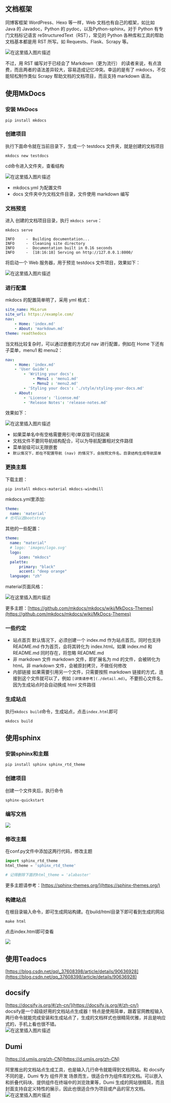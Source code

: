 ## 文档框架

同博客框架 WordPress、Hexo 等一样，Web 文档也有自己的框架，如比如 Java 的 Javadoc，Python 的 pydoc，以及Python-sphinx。对于 Python 有专门文档标记语言 reStructuredText（RST），常见的 Python 各种库和工具的帮助文档基本都是用 RST 所写。如 Requests、Flask、Scrapy 等。

![在这里插入图片描述](https://img-blog.csdnimg.cn/552ecc15d6dd469a990d35a3b251d09f.png?x-oss-process=image/watermark,type_ZmFuZ3poZW5naGVpdGk,shadow_10,text_aHR0cHM6Ly9ibG9nLmNzZG4ubmV0L20wXzQ2NTIxNzg1,size_16,color_FFFFFF,t_70)

不过，用 RST 编写对于已经会了 Markdown（更为流行） 的读者来说，有点浪费，而且两者的语法差异较大，容易造成记忆冲突。幸运的是有了 mkdocs，不仅能轻松制作类似 Scrapy 帮助文档的文档项目，而且支持 markdown 语法。

## 使用MkDocs

### 安装 MkDocs

```shell
pip install mkdocs
```

### 创建项目

执行下面命令就在当前目录下，生成一个 testdocs 文件夹，就是创建的文档项目

```shell
mkdocs new testdocs
```

cd命令进入文件夹，查看结构

![在这里插入图片描述](https://img-blog.csdnimg.cn/2414b736f7304e6bbf8967763545d9a5.png)

+   mkdocs.yml 为配置文件
+   docs 文件夹中为文档文件目录，文件使用 markdown 编写

### 文档预览

进入 创建的文档项目目录，执行 `mkdocs serve`：

```shell
mkdocs serve

INFO     -  Building documentation...
INFO     -  Cleaning site directory
INFO     -  Documentation built in 0.16 seconds
INFO     -  [18:16:18] Serving on http://127.0.0.1:8000/
```

将启动一个 Web 服务器，用于预览 testdocs 文件项目，效果如下：

![在这里插入图片描述](https://img-blog.csdnimg.cn/411562f0879f4d7b8557bfd67713df97.png?x-oss-process=image/watermark,type_ZmFuZ3poZW5naGVpdGk,shadow_10,text_aHR0cHM6Ly9ibG9nLmNzZG4ubmV0L20wXzQ2NTIxNzg1,size_16,color_FFFFFF,t_70)

### 进行配置

mkdocs 的配置简单明了，采用 yml 格式：

```yml
site_name: MkLorum
site_url: https://example.com/
nav:
    - Home: 'index.md'
    - About: 'markdown.md'
theme: readthedocs
```

当文档比较复杂时，可以通过嵌套的方式对 nav 进行配置，例如在 Home 下还有子菜单，menu1 和 menu2：

```yml
nav:
    - Home: 'index.md'
    - 'User Guide':
        - 'Writing your docs':
            - Menu1 : 'menu1.md'
            - Menu2 : 'menu2.md'
        - 'Styling your docs': './style/styling-your-docs.md'
    - About:
        - 'License': 'license.md'
        - 'Release Notes': 'release-notes.md'
```

效果如下：

![在这里插入图片描述](https://img-blog.csdnimg.cn/2f3c1d03b5774870b9a80a9add6e138e.png?x-oss-process=image/watermark,type_ZmFuZ3poZW5naGVpdGk,shadow_10,text_aHR0cHM6Ly9ibG9nLmNzZG4ubmV0L20wXzQ2NTIxNzg1,size_16,color_FFFFFF,t_70)

+   如果菜单名中有空格需要用引号(单双皆可)括起来
+   文档文件不要同导航结构配合，可以为导航配置相对文件路径
+   菜单层级可以无限嵌套
+   `默认情况下，即在不配置导航 (nav) 的情况下，会按照文件名，目录结构生成导航菜单`

### 更换主题

下载主题：

```shell
pip install mkdocs-material mkdocs-windmill
```

mkdocs.yml里添加:

```yml
theme:
  name: 'material'
# 也可以选bootstrap
```

其他的一些配置：

```yaml
theme:
  name: "material"
  # logo: 'images/logo.svg'
  logo:
      icon: "mkdocs"
  palette:
      primary: "black"
      accent: "deep orange"
  language: "zh"
```

material页面风格：

![在这里插入图片描述](https://img-blog.csdnimg.cn/ddb6f76840d34d1ab9286781597b689b.png?x-oss-process=image/watermark,type_ZmFuZ3poZW5naGVpdGk,shadow_10,text_aHR0cHM6Ly9ibG9nLmNzZG4ubmV0L20wXzQ2NTIxNzg1,size_16,color_FFFFFF,t_70)

更多主题：[https://github.com/mkdocs/mkdocs/wiki/MkDocs-Themes](https://github.com/mkdocs/mkdocs/wiki/MkDocs-Themes)

### 一些约定

+   站点首页 默认情况下，必须创建一个 index.md 作为站点首页。同时也支持 README.md 作为首页，会将其转化为 index.html。如果 index.md 和 README.md 同时存在，将忽略 README.md
+   非 markdown 文件 markdown 文件，即扩展名为 md 的文件，会被转化为 html。非 markdown 文件，会被原封拷贝，不做任何修改
+   内部链接 如果需要引用另一个文件，只需要按照 markdown 链接的方式，连接到这个文件就可以了，例如 `[详情请参考](./detail.md)`。不要担心文件名，因为生成站点时会自动换成 html 文件路径

### 生成站点

执行`mkdocs build`命令，生成站点，点击`index.html`即可

```shell
mkdocs build
```

## 使用sphinx

### 安装sphinx和主题

```shell
pip install sphinx sphinx_rtd_theme
```

### 创建项目

创建一个文件夹后，执行命令

```shell
sphinx-quickstart
```

### 编写文档

![](https://img-blog.csdn.net/20181022165849402?watermark/2/text/aHR0cHM6Ly9ibG9nLmNzZG4ubmV0L3UwMTAzODYxMjE=/font/5a6L5L2T/fontsize/400/fill/I0JBQkFCMA==/dissolve/70)

### 修改主题

在conf.py文件中添加这两行代码，修改主题

```python
import sphinx_rtd_theme
html_theme = 'sphinx_rtd_theme'

# 记得删除下面的html_theme = 'alabaster'
```

更多主题请参考：[https://sphinx-themes.org/](https://sphinx-themes.org/)

### 构建站点

在根目录输入命令，即可生成网站构建。在build/html目录下即可看到生成的网站

```shell
make html
```

点击index.html即可查看

![](https://img-blog.csdn.net/20181022170849771?watermark/2/text/aHR0cHM6Ly9ibG9nLmNzZG4ubmV0L3UwMTAzODYxMjE=/font/5a6L5L2T/fontsize/400/fill/I0JBQkFCMA==/dissolve/70)

## 使用Teadocs

[https://blog.csdn.net/qq\_37608398/article/details/90636928](https://blog.csdn.net/qq_37608398/article/details/90636928)

## docsify

[https://docsify.js.org/#/zh-cn/](https://docsify.js.org/#/zh-cn/)  
docsify是一个超级好用的文档站点生成器！特点是使用简单，跟着官网教程输入两行命令就能完成安装和生成站点了，生成的文档样式也很精简优雅，并且是响应式的，手机上看也很不错。  
![在这里插入图片描述](https://img-blog.csdnimg.cn/f9c659046e8748e78170145726705426.png?x-oss-process=image/watermark,type_ZHJvaWRzYW5zZmFsbGJhY2s,shadow_50,text_Q1NETiBA56y85Lit5bCP5aSc6I66,size_20,color_FFFFFF,t_70,g_se,x_16)

## Dumi

[https://d.umijs.org/zh-CN](https://d.umijs.org/zh-CN)

阿里推出的文档站点生成工具，也是输入几行命令就能得到文档网站。和 docsify 不同的是，Dumi 专为 组件开发 场景而生，很适合作为组件库的文档。可以嵌入和折叠代码块、提供组件在终端中的浏览效果等，Dumi 生成的网站很精简，而且封面支持自定义特性的展示，因此也很适合作为项目或产品的官方文档。  
![在这里插入图片描述](https://img-blog.csdnimg.cn/5da3ddec3ebd408e81ee529bd84b3264.png?x-oss-process=image/watermark,type_ZHJvaWRzYW5zZmFsbGJhY2s,shadow_50,text_Q1NETiBA56y85Lit5bCP5aSc6I66,size_20,color_FFFFFF,t_70,g_se,x_16)